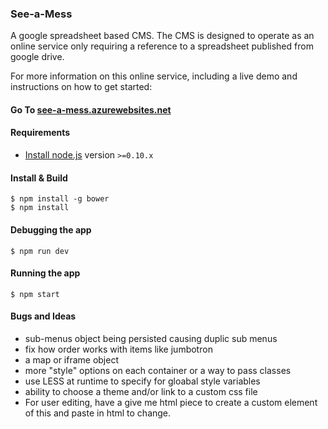 ### See-a-Mess

A google spreadsheet based CMS. The CMS is designed to operate as an online service only requiring a reference to a spreadsheet published from google drive. 

For more information on this online service, including a live demo and instructions on how to get started:
#### Go To [see-a-mess.azurewebsites.net](http://see-a-mess.azurewebsites.net/)

#### Requirements

- [Install node.js](http://nodejs.org/) version `>=0.10.x`
    
#### Install & Build

    $ npm install -g bower
    $ npm install

#### Debugging the app

    $ npm run dev
    
#### Running the app

    $ npm start
 
#### Bugs and Ideas

 - sub-menus object being persisted causing duplic sub menus
 - fix how order works with items like jumbotron
 - a map or iframe object
 - more "style" options on each container or a way to pass classes
 - use LESS at runtime to specify for gloabal style variables
 - ability to choose a theme and/or link to a custom css file
 - For user editing, have a give me html piece to create a custom element of this and paste in html to change.
